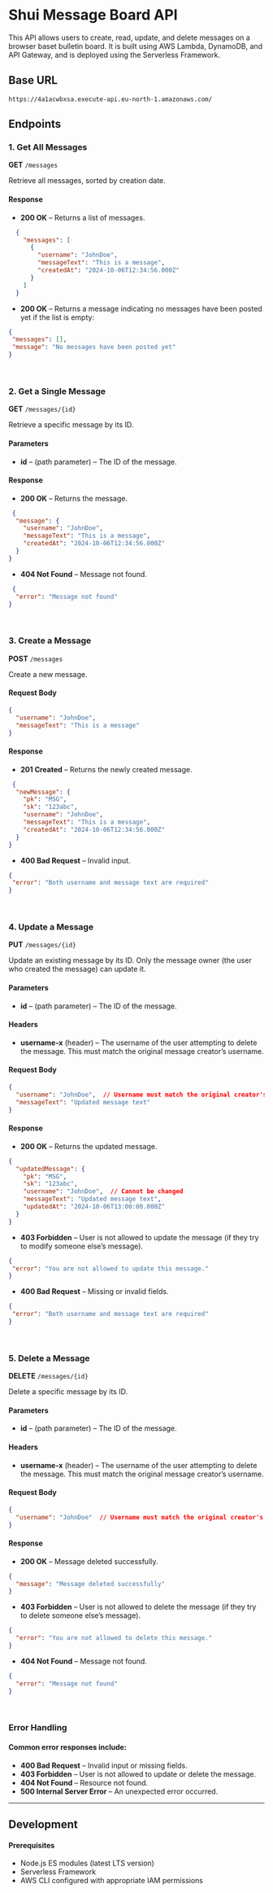 # Shui Message Board API

This API allows users to create, read, update, and delete messages on a browser baset bulletin board. It is built using AWS Lambda, DynamoDB, and API Gateway, and is deployed using the Serverless Framework.

## Base URL

`https://4a1acwbxsa.execute-api.eu-north-1.amazonaws.com/`

## Endpoints

### 1. Get All Messages

**GET** `/messages`

Retrieve all messages, sorted by creation date.

#### Response
- **200 OK** – Returns a list of messages.
```json
  {
    "messages": [
      {
        "username": "JohnDoe",
        "messageText": "This is a message",
        "createdAt": "2024-10-06T12:34:56.000Z"
      }
    ]
  }
```

- **200 OK** – Returns a message indicating no messages have been posted yet if the list is empty:
 ```json
{
  "messages": [],
  "message": "No messages have been posted yet"
}
```

<br>

### 2. Get a Single Message

**GET** `/messages/{id}`

Retrieve a specific message by its ID.

#### Parameters
- **id** – (path parameter) – The ID of the message.

#### Response
- **200 OK** – Returns the message.
```json
 {
  "message": {
    "username": "JohnDoe",
    "messageText": "This is a message",
    "createdAt": "2024-10-06T12:34:56.000Z"
  }
}
```

- **404 Not Found** – Message not found.
```json
 {
  "error": "Message not found"
}
```

<br>

### 3. Create a Message

**POST** `/messages`

Create a new message.

#### Request Body
```json
{
  "username": "JohnDoe",
  "messageText": "This is a message"
}
```

#### Response
- **201 Created** – Returns the newly created message.
```json
 {
  "newMessage": {
    "pk": "MSG",
    "sk": "123abc",
    "username": "JohnDoe",
    "messageText": "This is a message",
    "createdAt": "2024-10-06T12:34:56.000Z"
  }
}
```

- **400 Bad Request** – Invalid input.
 ```json
{
  "error": "Both username and message text are required"
}
```

<br>

### 4. Update a Message

**PUT** `/messages/{id}`

Update an existing message by its ID. Only the message owner (the user who created the message) can update it.

#### Parameters
- **id** – (path parameter) – The ID of the message.

#### Headers
- **username-x** (header) – The username of the user attempting to delete the message. This must match the original message creator’s username.

#### Request Body
```json
{
  "username": "JohnDoe",  // Username must match the original creator's username
  "messageText": "Updated message text"
}
```

#### Response
- **200 OK** – Returns the updated message.
```json
{
  "updatedMessage": {
    "pk": "MSG",
    "sk": "123abc",
    "username": "JohnDoe",  // Cannot be changed
    "messageText": "Updated message text",
    "updatedAt": "2024-10-06T13:00:00.000Z"
  }
}
```

- **403 Forbidden** – User is not allowed to update the message (if they try to modify someone else’s message).
 ```json
{
  "error": "You are not allowed to update this message."
}
```

- **400 Bad Request** – Missing or invalid fields.
 ```json
{
  "error": "Both username and message text are required"
}
```

<br>

### 5. Delete a Message

**DELETE** `/messages/{id}`

Delete a specific message by its ID.

#### Parameters
- **id** – (path parameter) – The ID of the message.

#### Headers
- **username-x** (header) – The username of the user attempting to delete the message. This must match the original message creator’s username.

#### Request Body
```json
{
  "username": "JohnDoe"  // Username must match the original creator's username
}
```

#### Response
- **200 OK** – Message deleted successfully.
```json
{
  "message": "Message deleted successfully"
}
```

- **403 Forbidden** – User is not allowed to delete the message (if they try to delete someone else’s message).
```json
{
  "error": "You are not allowed to delete this message."
}
```

- **404 Not Found** – Message not found.
```json
{
  "error": "Message not found"
}
```

<br>

### Error Handling
#### Common error responses include:

- **400 Bad Request** – Invalid input or missing fields.
- **403 Forbidden** – User is not allowed to update or delete the message.
- **404 Not Found** – Resource not found.
- **500 Internal Server Error** – An unexpected error occurred.


---

## Development
#### Prerequisites

- Node.js ES modules (latest LTS version)
- Serverless Framework
- AWS CLI configured with appropriate IAM permissions
